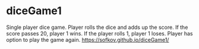 # diceGame1
Single player dice game. 
Player rolls the dice and adds up the score. 
If the score passes 20, player 1 wins. 
If the player rolls 1, player 1 loses. 
Player has option to play the game again. 
https://sofkov.github.io/diceGame1/
